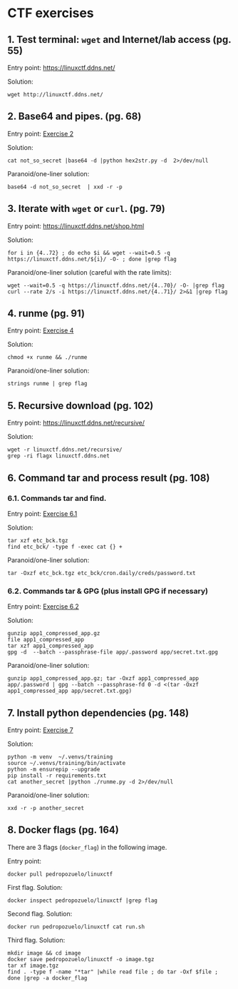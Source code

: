 # CTF exercises

## 1. Test terminal: `wget` and Internet/lab access (pg. 55)

Entry point: https://linuxctf.ddns.net/ 

Solution:
```
wget http://linuxctf.ddns.net/ 
```

## 2. Base64 and pipes. (pg. 68)

Entry point: [Exercise 2](exercise2/)

Solution:
```
cat not_so_secret |base64 -d |python hex2str.py -d  2>/dev/null 
```

Paranoid/one-liner solution:
```
base64 -d not_so_secret  | xxd -r -p
```

## 3. Iterate with `wget` or `curl`. (pg. 79)

Entry point: https://linuxctf.ddns.net/shop.html

Solution:
```
for i in {4..72} ; do echo $i && wget --wait=0.5 -q https://linuxctf.ddns.net/${i}/ -O- ; done |grep flag
```

Paranoid/one-liner solution (careful with the rate limits):
```
wget --wait=0.5 -q https://linuxctf.ddns.net/{4..70}/ -O- |grep flag
curl --rate 2/s -i https://linuxctf.ddns.net/{4..71}/ 2>&1 |grep flag
```

## 4. runme (pg. 91)

Entry point: [Exercise 4](exercise4/runme)

Solution:
```
chmod +x runme && ./runme
```

Paranoid/one-liner solution:
```
strings runme | grep flag
```

## 5. Recursive download (pg. 102)
Entry point: https://linuxctf.ddns.net/recursive/

Solution:
```
wget -r linuxctf.ddns.net/recursive/
grep -ri flagx linuxctf.ddns.net
```

## 6. Command tar and process result (pg. 108)

### 6.1. Commands tar and find.

Entry point: [Exercise 6.1](exercise6.1/etc_bck.tgz)

Solution:
```
tar xzf etc_bck.tgz
find etc_bck/ -type f -exec cat {} +
```

Paranoid/one-liner solution:
```
tar -Oxzf etc_bck.tgz etc_bck/cron.daily/creds/password.txt
```

### 6.2. Commands tar & GPG (plus install GPG if necessary)

Entry point: [Exercise 6.2](exercise6.2/app1_compressed_app.gz)

Solution:
```
gunzip app1_compressed_app.gz
file app1_compressed_app
tar xzf app1_compressed_app
gpg -d  --batch --passphrase-file app/.password app/secret.txt.gpg
```

Paranoid/one-liner solution:
```
gunzip app1_compressed_app.gz; tar -Oxzf app1_compressed_app app/.password | gpg --batch --passphrase-fd 0 -d <(tar -Oxzf app1_compressed_app app/secret.txt.gpg)
```

## 7. Install python dependencies (pg. 148)

Entry point: [Exercise 7](exercise7/)

Solution:
```
python -m venv  ~/.venvs/training
source ~/.venvs/training/bin/activate
python -m ensurepip --upgrade
pip install -r requirements.txt
cat another_secret |python ./runme.py -d 2>/dev/null
```

Paranoid/one-liner solution:
```
xxd -r -p another_secret
```

## 8. Docker flags (pg. 164)

There are 3 flags (`docker_flag`) in the following image.

Entry point:
```
docker pull pedropozuelo/linuxctf
```

First flag. Solution:
```
docker inspect pedropozuelo/linuxctf |grep flag
```

Second flag. Solution:
```
docker run pedropozuelo/linuxctf cat run.sh
```

Third flag. Solution:
```
mkdir image && cd image
docker save pedropozuelo/linuxctf -o image.tgz
tar xf image.tgz
find . -type f -name "*tar" |while read file ; do tar -Oxf $file ; done |grep -a docker_flag
```


